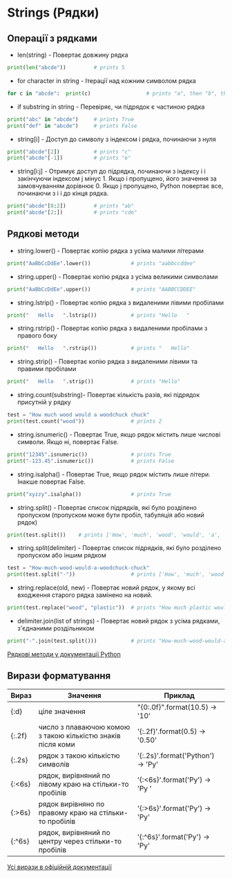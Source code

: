 # Strings (Рядки)

## Операції з рядками

- len(string) - Повертає довжину рядка
```python
print(len("abcde"))         # prints 5
```

- for character in string - Ітерації над кожним символом рядка
```python
for c in "abcde":  print(c)                  # prints "a", then "b", then "c", etc.
```

- if substring in string - Перевіряє, чи підрядок є частиною рядка
```python
print("abc" in "abcde")     # prints True
print("def" in "abcde")     # prints False
```

- string[i] - Доступ до символу з індексом i рядка, починаючи з нуля
```python
print("abcde"[2])           # prints "c"
print("abcde"[-1])          # prints "e"
```

- string[i:j] - Отримує доступ до підрядка, починаючи з індексу i і закінчуючи індексом j мінус 1. Якщо i пропущено, його значення за замовчуванням дорівнює 0. Якщо j пропущено, Python повертає все, починаючи з i і до кінця рядка.
```python
print("abcde"[0:2])         # prints "ab"
print("abcde"[2:])          # prints "cde"
```

## Рядкові методи

- string.lower() - Повертає копію рядка з усіма малими літерами
```python
print("AaBbCcDdEe".lower())             # prints "aabbccddee"
```

- string.upper() - Повертає копію рядка з усіма великими символами
```python
print("AaBbCcDdEe".upper())             # prints "AABBCCDDEE"
```

- string.lstrip() - Повертає копію рядка з видаленими лівими пробілами
```python
print("   Hello   ".lstrip())           # prints "Hello   "
```

- string.rstrip() - Повертає копію рядка з видаленими пробілами з правого боку
```python
print("   Hello   ".rstrip())           # prints "   Hello"
```

- string.strip() - Повертає копію рядка з видаленими лівими та правими пробілами
```python
print("   Hello   ".strip())            # prints "Hello"
```

- string.count(substring)- Повертає кількість разів, які підрядок присутній у рядку
```python
test = "How much wood would a woodchuck chuck"
print(test.count("wood"))               # prints 2
```

- string.isnumeric() - Повертає True, якщо рядок містить лише числові символи. Якщо ні, повертає False.
```python
print("12345".isnumeric())              # prints True
print("-123.45".isnumeric())            # prints False
```

- string.isalpha() - Повертає True, якщо рядок містить лише літери. Інакше повертає False.
```python
print("xyzzy".isalpha())                # prints True
```

- string.split() - Повертає список підрядків, які було розділено пропуском (пропуском може бути пробіл, табуляція або новий рядок)
```python
print(test.split())    # prints ['How', 'much', 'wood', 'would', 'a', 'woodchuck', 'chuck']
```

- string.split(delimiter) - Повертає список підрядків, які було розділено пропуском або іншим рядком
```python
test = "How-much-wood-would-a-woodchuck-chuck"
print(test.split("-"))                  # prints ['How', 'much', 'wood', 'would', 'a', 'woodchuck', 'chuck']
```

- string.replace(old, new) - Повертає новий рядок, у якому всі входження старого рядка замінено на новий.
```python
print(test.replace("wood", "plastic"))  # prints "How much plastic would a plasticchuck chuck"
```

- delimiter.join(list of strings) - Повертає новий рядок з усіма рядками, з'єднаними роздільником
```python
print("-".join(test.split()))           # prints "How-much-wood-would-a-woodchuck-chuck"
```

[Рядкові методи у документації Python](https://docs.python.org/3/library/stdtypes.html#string-methods)


## Вирази форматування

| Вираз  | Значення | Приклад |
| ------ | ------ | ------ |
| {:d}  | ціле значення | "{0:.0f}".format(10.5) → '10' | 
| {:.2f} | число з плаваючою комою з такою кількістю знаків після коми | '{:.2f}'.format(0.5) → '0.50' | 
| {:.2s} | рядок з такою кількістю символів | '{:.2s}'.format('Python') → 'Py' |
| {:<6s} | рядок, вирівняний по лівому краю на стільки-то пробілів | '{:<6s}'.format('Py') → 'Py ' |
| {:>6s} | рядок вирівняно по правому краю на стільки-то пробілів | '{:>6s}'.format('Py') → 'Py' |
| {:^6s} | рядок, вирівняний по центру через стільки-то пробілів | '{:^6s}'.format('Py') → 'Py' |

 [Усі вирази в офіційній документації](https://docs.python.org/3/library/string.html#format-specification-mini-language)
